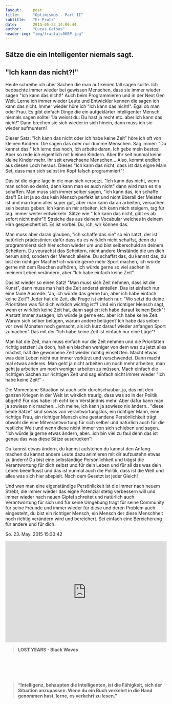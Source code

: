 ```yaml
---
layout:     post
title:      "Optimismus - Part II"
subtitle:   "Er Protz"
date:       2015-05-23 14:00:44
author:     "Lucas Gatsas"
header-img: "img/fractals06BP.jpg"
---
```

<h2 class="section-heading">Sätze die ein Intelligenter niemals sagt.</h2>
<h2 class="section-heading">"Ich kann das nicht?!"</h2>

Heute schreibe ich über Sachen die man auf keinen fall sagen sollte. Ich beobachte immer wieder bei gewissen Menschen, dass sie immer wieder sagen "Ich kann das nicht!" Auch beim Programmieren und in der Next Gen Welt. Lerne ich immer wieder Leute und Entwickler kennen die sagen ich kann das nicht. Immer wieder höre ich "Ich kann das nicht!". Egal ob man oder Frau. Es gibt einfach Dinge die ein aufgeklärter intelligenter Mensch niemals sagen sollte! "Ja weisst du: Du hast ja recht etc. aber ich kann das nicht!" Dann brechen sie sich wieder in sich hinein, dann muss ich sie wieder aufmuntern! 


Dieser Satz: "Ich kann das nicht oder ich habe keine Zeit" höre ich oft von kleinen Kindern. Die sagen das oder nur dumme Menschen. Sag immer: "Du kannst das!" Ich lerne das noch, Ich arbeite daran, Ich gebe mein bestes! Aber so rede ich eigentlich mit kleinen Kindern. Aber Ihr seit nunmal keine kleine Kinder mehr. Ihr seit erwachsene Menschen... Also, kommt endlich aus diesen Loch heraus. Dieses "Ich kann das nicht, dass ist das eigne Main Set, dass man sich selbst im Kopf falsch programmiert"! 

Das ist die eigne lage in die man sich versetzt. "Ich kann das nicht, wenn man schon so denkt, dann kann man es auch nicht" dann wird man es nie schaffen. Man muss sich immer selber sagen, "ich kann das, ich schaffe das"! Es ist ja so das kein Mensch perfekt ist und nicht überall der Meister ist und man kann alles super gut, aber man kann daran arbeiten, versuchen sein bestes geben. Ich kann an mir arbeiten, ich kann mich steigern, tag für tag. immer weiter entwickeln. Sätze wie " Ich kann das nicht, gibt es ab sofort nicht mehr"!! Streiche das aus deinem Vocabular welches in deinem Hirn gespeichert ist. Es ist vorbei. Du, ich, wir können das. 

Man muss aber daran glauben, "ich schaffe das nie" so ein satzt, der ist natürlich prädestiniert dafür dass du es wirklich nicht schaffst, denn du programmierst sich hier schon wieder um und bist selberschuld an deinem Scheitern. Du veurachst das Scheitern, nicht andere Umstände die um dich herum sind, sondern der Mensch alleine. Du schaffst das, du kannst das, du bist ein richtiger Macher! ich würde gerne mehr Sport machen, ich würde gerne mit dem Rauchen aufhören, ich würde gerne so viel sachen in meinem Leben verändern, aber "Ich habe einfach keine Zeit". 


Das ist wieder so einen Satz! "Man muss sich Zeit nehmen, dass ist die Kunst", dann muss man halt die Zeit anderst einteilen. Das ist einfach nur eine faule Ausrede. "Ja, ich würde das gerne tun, aber ich habe einfach keine Zeit"! Jeder hat die Zeit, die Frage ist einfach nur: "Wo setzt du deine Prioritäten was für dich wirklich wichtig ist"! Und ein richtiger Mensch sagt, wenn er wirklich keine Zeit hat, dann sagt er: ich habe darauf keinen Bock"! Anstatt immer zusagen, ich würde ja gerne etc. aber ich habe keine Zeit. Warum sich selber belügen, warum andere belügen? Ich habe das selber vor zwei Monaten noch gemacht, als ich kurz darauf wieder anfangen Sport zumachen" Das mit der "Ich habe keine Zeit ist einfach nur eine Lüge"! 


Man hat die Zeit, man muss einfach nur die Zeit nehmen und die Prioritäten richtig setzten! Ja doch, halt ein bischen weniger von dem was du jetzt alles machst, halt die gewonnene Zeit wieder richtig einsetzten. Macht etwas was dein Leben nicht nur immer verkürzt und verschwendet. Dann macht mal etwas anderes. Man geht ja nicht arbeiten um noch mehr arbeiten, man geht ja arbeiten um noch weniger arbeiten zu müssen. Mach einfach die richtigen Sachen zur richtigen Zeit und sag einfach nicht immer wieder "Ich habe keine Zeit!" - 


Die Momentane Situation ist auch sehr durchschaubar..ja, das mit den ganzen Kriegen in der Welt ist wirklich traurig, dass was so in der Politik abgeht! Für das habe ich echt kein Verständnis mehr. Aber dafür kann man ja sowieso nix machen... ich meine, ich kann ja sowieso nix ändern.. "diese beide Sätze" sind sowas von verantwortungslos, ein richtiger Mann, eine richtige Frau, ein richtiger Mensch eine gestandene Persönlichkeit trägt obwohl die eine Mitverantwortung für sich selber und natürlich auch für die restliche Welt und wenn diese nicht immer von sich schieben und sagen.. "Ich würde ja gerne etwas ändern, aber...ich bin viel zu faul denn das ist genau das was diese Sätze ausdrücken"! 


Du kannst etwas ändern, du kannst aufstehen du kannst den Anfang machen du kannst andere Leute dazu animieren mit dir aufzustehn etwas zu ändern! Du bist eine selbständige Persönlichkeit und trägst die Verantwortung für dich selbst und für dein Leben und für all das was dein Leben beeinflusst und das ist nunmal auch die Politik, dass ist die Welt und alles was sich hier abspielt. Nach dem Gesetzt ist jeder Gleich! 


Und wen man eine eigenständige Persönlickeit ist die immer nach neuem Strebt, die immer wieder das eigne Potenzial stetig verbessern will und immer wieder nach neuen Gipfel schreitet und natürlich auch Verantwortung für sich und für seine Umgebung trägt für seine Community für seine Freunde und immer wieder für diese und deren Problem auch eingesteht, du bist ein richtiger Mensch, ein Mensch der diese Menschheit noch richtig verändern wird und bereichert. Sei einfach eine Bereicherung für andere und für dich. 


So. 23. May. 2015 15:33:42



<iframe width="100%" height="315" src="https://www.youtube.com/embed/Gi9tJ8QoBus" frameborder="0" allowfullscreen></iframe>

<blockquote><strong>LOST YEARS - Black Waves</blockquote>

<br><br>

<!--
<div class="row">
        <div class="col-md-4"></div>
        <div class="col-lg-4 col-sm-12 text-center"><img class="img-circle img-responsive img-center" src="{{ site.baseurl }}/img/uccnFS0T-1.jpg" alt="Lucas Gatsas - Sebastian Senf">  <h3>Sebastian Senf aka. Mustardamus<br>
                    <small> Full Stack Web Developer @ Akrasia - Germany</small><br>
                    <small><a href="http://akrasia.me/#/about" class="text-center">www.akrasia.me</a></small>

                </h3></div>
        <div class="col-md-4"></div>
      </div>
-->

<br>
<blockquote>
“Intelligenz, behaupten die Intelligenten, ist die Fähigkeit, sich der Situation anzupassen. Wenn du ein Buch verkehrt in die Hand genommen hast, lerne, es verkehrt zu lesen.” 
</blockquote>

